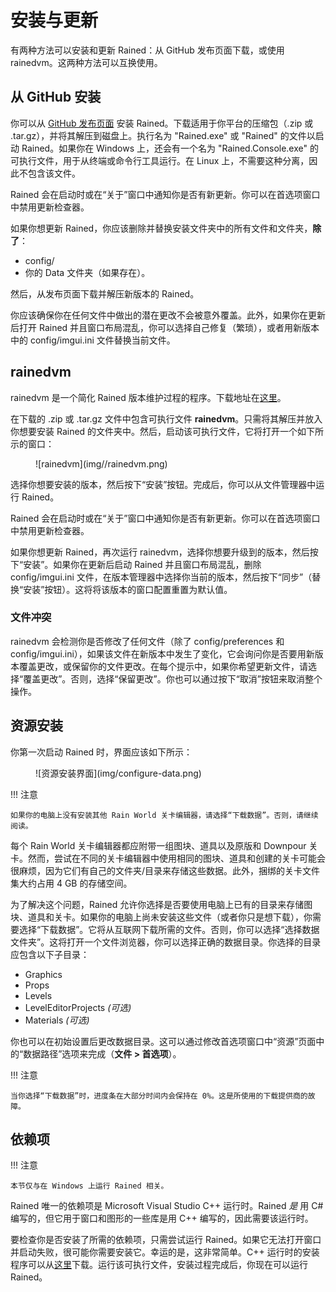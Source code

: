 # 安装与更新
有两种方法可以安装和更新 Rained：从 GitHub 发布页面下载，或使用 rainedvm。这两种方法可以互换使用。

## 从 GitHub 安装
你可以从 [GitHub 发布页面](https://github.com/pkhead/rained/releases) 安装 Rained。下载适用于你平台的压缩包（.zip 或 .tar.gz），并将其解压到磁盘上。执行名为 "Rained.exe" 或 "Rained" 的文件以启动 Rained。如果你在 Windows 上，还会有一个名为 "Rained.Console.exe" 的可执行文件，用于从终端或命令行工具运行。在 Linux 上，不需要这种分离，因此不包含该文件。

Rained 会在启动时或在“关于”窗口中通知你是否有新更新。你可以在首选项窗口中禁用更新检查器。

如果你想更新 Rained，你应该删除并替换安装文件夹中的所有文件和文件夹，**除了**：

- config/
- 你的 Data 文件夹（如果存在）。

然后，从发布页面下载并解压新版本的 Rained。

你应该确保你在任何文件中做出的潜在更改不会被意外覆盖。此外，如果你在更新后打开 Rained 并且窗口布局混乱，你可以选择自己修复（繁琐），或者用新版本中的 config/imgui.ini 文件替换当前文件。

## rainedvm
rainedvm 是一个简化 Rained 版本维护过程的程序。下载地址在[这里](https://github.com/pkhead/rainedvm/releases)。

在下载的 .zip 或 .tar.gz 文件中包含可执行文件 **rainedvm**。只需将其解压并放入你想要安装 Rained 的文件夹中。然后，启动该可执行文件，它将打开一个如下所示的窗口：

<figure markdown="span">
    ![rainedvm](img//rainedvm.png)
</figure>

选择你想要安装的版本，然后按下“安装”按钮。完成后，你可以从文件管理器中运行 Rained。

Rained 会在启动时或在“关于”窗口中通知你是否有新更新。你可以在首选项窗口中禁用更新检查器。

如果你想更新 Rained，再次运行 rainedvm，选择你想要升级到的版本，然后按下“安装”。如果你在更新后启动 Rained 并且窗口布局混乱，删除 config/imgui.ini 文件，在版本管理器中选择你当前的版本，然后按下“同步”（替换“安装”按钮）。这将将该版本的窗口配置重置为默认值。

### 文件冲突
rainedvm 会检测你是否修改了任何文件（除了 config/preferences 和 config/imgui.ini），如果该文件在新版本中发生了变化，它会询问你是否要用新版本覆盖更改，或保留你的文件更改。在每个提示中，如果你希望更新文件，请选择“覆盖更改”。否则，选择“保留更改”。你也可以通过按下“取消”按钮来取消整个操作。

## 资源安装
你第一次启动 Rained 时，界面应该如下所示：

<figure markdown="span">
    ![资源安装界面](img/configure-data.png)
</figure>

!!! 注意

    如果你的电脑上没有安装其他 Rain World 关卡编辑器，请选择“下载数据”。否则，请继续阅读。

每个 Rain World 关卡编辑器都应附带一组图块、道具以及原版和 Downpour 关卡。然而，尝试在不同的关卡编辑器中使用相同的图块、道具和创建的关卡可能会很麻烦，因为它们有自己的文件夹/目录来存储这些数据。此外，捆绑的关卡文件集大约占用 4 GB 的存储空间。

为了解决这个问题，Rained 允许你选择是否要使用电脑上已有的目录来存储图块、道具和关卡。如果你的电脑上尚未安装这些文件（或者你只是想下载），你需要选择“下载数据”。它将从互联网下载所需的文件。否则，你可以选择“选择数据文件夹”。这将打开一个文件浏览器，你可以选择正确的数据目录。你选择的目录应包含以下子目录：

- Graphics
- Props
- Levels
- LevelEditorProjects *(可选)*
- Materials *(可选)*

你也可以在初始设置后更改数据目录。这可以通过修改首选项窗口中“资源”页面中的“数据路径”选项来完成（**文件 > 首选项**）。

!!! 注意

    当你选择“下载数据”时，进度条在大部分时间内会保持在 0%。这是所使用的下载提供商的故障。

## 依赖项
!!! 注意

    本节仅与在 Windows 上运行 Rained 相关。

Rained 唯一的依赖项是 Microsoft Visual Studio C++ 运行时。Rained *是* 用 C# 编写的，但它用于窗口和图形的一些库是用 C++ 编写的，因此需要该运行时。

要检查你是否安装了所需的依赖项，只需尝试运行 Rained。如果它无法打开窗口并启动失败，很可能你需要安装它。幸运的是，这非常简单。C++ 运行时的安装程序可以从[这里](https://aka.ms/vs/17/release/vc_redist.x64.exe)下载。运行该可执行文件，安装过程完成后，你现在可以运行 Rained。